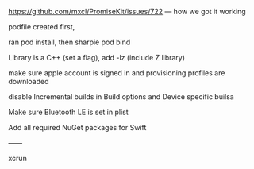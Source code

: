 https://github.com/mxcl/PromiseKit/issues/722 — how we got it working


podfile created first, 

ran pod install, then sharpie pod bind

Library is a C++ (set a flag), add -lz (include Z library)

make sure apple account is signed in and provisioning profiles are downloaded

disable Incremental builds in Build options and Device specific builsa

Make sure Bluetooth LE is set in plist


Add all required NuGet packages for Swift


——

xcrun 